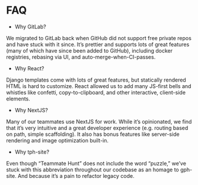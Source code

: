 # FAQ

- Why GitLab?

We migrated to GitLab back when GitHub did not support free private repos and have
stuck with it since. It’s prettier and supports lots of great features (many of
which have since been added to GitHub), including docker registries, rebasing via UI,
and auto-merge-when-CI-passes.

- Why React?

Django templates come with lots of great features, but statically rendered HTML is hard
to customize. React allowed us to add many JS-first bells and whistles like confetti,
copy-to-clipboard, and other interactive, client-side elements.

- Why NextJS?

Many of our teammates use NextJS for work. While it’s opinionated, we find that it’s very
intuitive and a great developer experience (e.g. routing based on path, simple scaffolding).
It also has bonus features like server-side rendering and image optimization built-in.

- Why tph-site?

Even though “Teammate Hunt” does not include the word “puzzle,” we’ve stuck with this
abbreviation throughout our codebase as an homage to gph-site. And because it’s a pain
to refactor legacy code.
